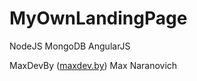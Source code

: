 # MyOwnLandingPage
NodeJS
MongoDB
AngularJS

MaxDevBy (<a href="http://maxdev.by">maxdev.by</a>) Max Naranovich
